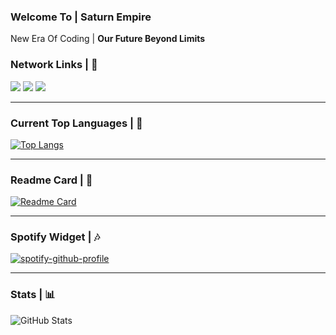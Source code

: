 <!DOCTYPE html>
<html>
  
  <h3>Welcome To | <b>Saturn Empire</b></h3>
  <p>New Era Of Coding | <b>Our Future Beyond Limits</b></p>

  <h3><b>Network Links | 🔗</b></h3>
    
   <a href="https://open.spotify.com/user/zzykeijuuo3t2kpl6grmgo6gy" target="blank_">
    <img src="https://img.shields.io/badge/-Spotify-00FFAA?logo=spotify&logoColor=white&logoWidth=25"></a>
   <a href="https://steamcommunity.com/id/saturntr/" target="blank_">
    <img src="https://img.shields.io/badge/-Steam-0B0B0B?logo=steam&logoColor=white&logoWidth=25"></a>
    <a href="https://www.instagram.com/mstfyvzk" target="blank_">
    <img src="https://img.shields.io/badge/-Instagram-FD05A0?logo=instagram&logoColor=white&logoWidth=25"></a>
   <br>
<hr>

<h3>Current Top Languages | 🔱</h3>

[![Top Langs](https://github-readme-stats.vercel.app/api/top-langs/?username=mrsxturn&bg_color=0B0B0B&border_color=2E2E2E&title_color=FF0051&text_color=FFF)](https://github.com/anuraghazra/github-readme-stats)

<hr>

  <h3>Readme Card | 📜</h3>
  
[![Readme Card](https://github-readme-stats.vercel.app/api/pin/?username=mrsxturn&repo=github-readme-stats&bg_color=0B0B0B&border_color=2E2E2E&title_color=FF0051&text_color=FFF&show_owner=true)](https://github.com/anuraghazra/github-readme-stats)

<hr>
  <h3>Spotify Widget | 🎶</h3>
   
   [![spotify-github-profile](https://spotify-github-profile.vercel.app/api/view?uid=zzykeijuuo3t2kpl6grmgo6gy&cover_image=true&theme=default&show_offline=true&border_color=2E2E2E&background_color=0B0B0B&interchange=false&bar_color=00FF51)](https://github.com/kittinan/spotify-github-profile)

<hr>
  <h3><b>Stats | 📊</b></h3>
    
  ![GitHub Stats](https://github-readme-stats.vercel.app/api?username=mrsxturn&show_icons=true&icon_color=FF0051&bg_color=0B0B0B&border_color=2e2e2e&title_color=FF0051&text_color=FFF)
   
</html>
